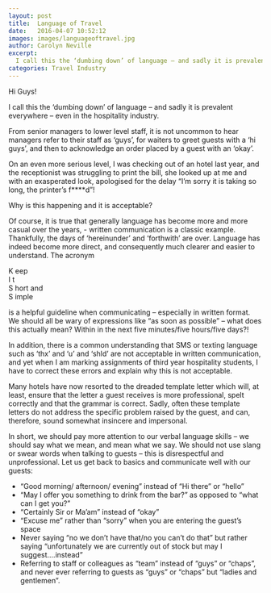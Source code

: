 ```yaml
---
layout: post
title:  Language of Travel
date:   2016-04-07 10:52:12
images: images/languageoftravel.jpg
author: Carolyn Neville
excerpt:
  I call this the ‘dumbing down’ of language – and sadly it is prevalent everywhere – even in the hospitality industry. 
categories: Travel Industry
---
```

Hi Guys!

I call this the ‘dumbing down’ of language – and sadly it is prevalent everywhere – even in the hospitality industry.

From senior managers to lower level staff, it is not uncommon to hear managers refer to their staff as ‘guys’, for waiters to greet guests with a ‘hi guys’, and then to acknowledge an order placed by a guest with an ‘okay’.

On an even more serious level, I was checking out of an hotel last year, and the receptionist was struggling to print the bill, she looked up at me and with an exasperated look, apologised for the delay “I’m sorry it is taking so long, the printer’s f****d”!

Why is this happening and it is acceptable?

Of course, it is true that generally language has become more and more casual over the years, - written communication is a classic example.  Thankfully, the days of ‘hereinunder’ and ‘forthwith’ are over.  Language has indeed become more direct, and consequently much clearer and easier to understand.  The acronym

K eep<br>
I t<br>
S hort and<br>
S imple

is a helpful guideline when communicating – especially in written format.  We should all be wary of expressions like “as soon as possible” – what does this actually mean?  Within in the next five minutes/five hours/five days?!  

In addition, there is a common understanding that SMS or texting language such as ‘thx’ and ‘u’ and ‘shld’ are not acceptable in written communication, and yet when I am marking assignments of third year hospitality students, I have to correct these errors and explain why this is not acceptable.  

Many hotels have now resorted to the dreaded template letter which will, at least, ensure that the letter a guest receives is more professional, spelt correctly and that the grammar is correct.  Sadly, often these template letters do not address the specific problem raised by the guest, and can, therefore, sound somewhat insincere and impersonal.  

In short, we should pay more attention to our verbal language skills – we should say what we mean, and mean what we say.  We should not use slang or swear words when talking to guests – this is disrespectful and unprofessional.  Let us get back to basics and communicate well with our guests:

<ul><li>“Good morning/ afternoon/ evening” instead of “Hi there” or “hello”</li>

<li>“May I offer you something to drink from the bar?” as opposed to “what can I get you?”</li>

<li>“Certainly Sir or Ma’am” instead of “okay”</li>

<li>“Excuse me” rather than “sorry” when you are entering the guest’s space</li>

<li>Never saying “no we don’t have that/no you can’t do that” but rather saying “unfortunately we are currently out of stock but may I suggest….instead”</li>

<li>Referring to staff or colleagues as “team” instead of “guys” or “chaps”, and never ever referring to guests as “guys” or “chaps” but “ladies and gentlemen”.</li>
</ul>